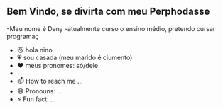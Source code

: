 ## Bem Vindo, se divirta com meu Perphodasse
-Meu nome é Dany 
-atualmente curso o ensino médio, pretendo cursar programaç
- 😼 hola nino
- 💗 sou casada (meu marido é ciumento)
- ❤️ meus pronomes: só/dele 
- 
- 📫 How to reach me ...
- 😄 Pronouns: ...
- ⚡ Fun fact: ...

<!---
Dan0ne00/Dan0ne00 is a ✨ special ✨ repository because its `README.md` (this file) appears on your GitHub profile.
You can click the Preview link to take a look at your changes.
--->
